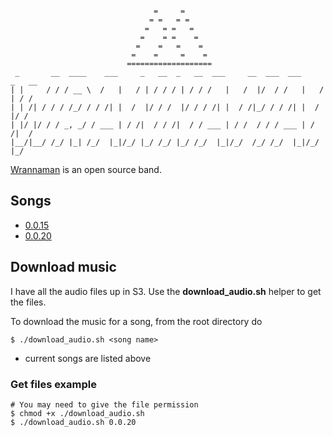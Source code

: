 ```

                                =     =
                               = =   = =
                              =   = =   =
                             =    = =    =
                            =    =   =    =
                           =    =     =    =
                          ===================
 _       __  ____    ___     _   __  _   __  ___     __  ___  ___     _   __
| |     / / / __ \  /   |   / | / / / | / / /   |   /  |/  / /   |   / | / /
| | /| / / / /_/ / / /| |  /  |/ / /  |/ / / /| |  / /|_/ / / /| |  /  |/ /
| |/ |/ / / _, _/ / ___ | / /|  / / /|  / / ___ | / /  / / / ___ | / /|  /
|__/|__/ /_/ |_| /_/  |_|/_/ |_/ /_/ |_/ /_/  |_|/_/  /_/ /_/  |_|/_/ |_/
```
[Wrannaman](https://soundcloud.com/wrannaman) is an open source band.


## Songs
- [0.0.15](https://soundcloud.com/wrannaman/00159a)
- [0.0.20](https://soundcloud.com/wrannaman/0201a)

## Download music
I have all the audio files up in S3. Use the **download_audio.sh** helper to get the files.

To download the music for a song, from the root directory do
```
$ ./download_audio.sh <song name>
```
- current songs are listed above

### Get files example

```
# You may need to give the file permission
$ chmod +x ./download_audio.sh
$ ./download_audio.sh 0.0.20
```
